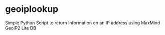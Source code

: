 # geoiplookup
Simple Python Script to return information on an IP address using MaxMind GeoIP2 Lite DB
